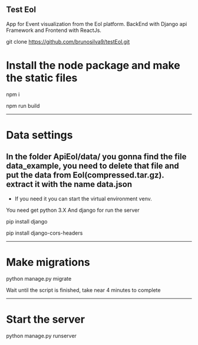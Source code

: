 ## Test Eol
App for Event visualization from the Eol platform.
BackEnd with Django api Framework and Frontend with ReactJs.


git clone https://github.com/brunosilva9/testEol.git
# Install the node package and make the static files 
npm i 

npm run build

----------------------------------------------------
# Data settings
In the folder ApiEol/data/
    you gonna find the file data_example, you need to delete that file and put the data from Eol(compressed.tar.gz).
    extract it with the name data.json
----------------------------------------------------
* If you need it you can start the virtual environment venv.

You need get python 3.X
And django for run the server

pip install django

pip install django-cors-headers


--------------------------------------------------

# Make migrations

python manage.py migrate

Wait until the script is finished, take near 4 minutes to complete 

--------------------
# Start the server

python manage.py runserver

